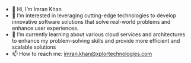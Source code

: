 - 👋 Hi, I’m Imran Khan
- 👀 I’m interested in leveraging cutting-edge technologies to develop innovative software solutions that solve real-world problems and enhance user experiences.
- 🌱 I’m currently learning about various cloud services and architectures to enhance my problem-solving skills and provide more efficient and scalable solutions
- 📫 How to reach me: <email>imran.khan@xplortechnologies.com</email>
<!---
- 💞️ I’m looking to collaborate on ...
- 😄 Pronouns: ...
- ⚡ Fun fact: ...
--->

<!---
imrankhan-xplor/imrankhan-xplor is a ✨ special ✨ repository because its `README.md` (this file) appears on your GitHub profile.
You can click the Preview link to take a look at your changes.
--->

